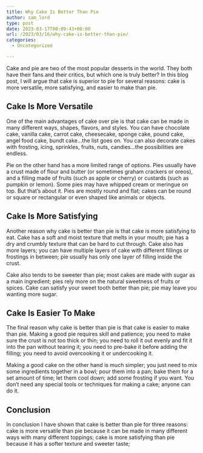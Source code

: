 ```yaml
---
title: Why Cake Is Better Than Pie
author: sam_lord
type: post
date: 2023-03-17T00:09:43+00:00
url: /2023/03/16/why-cake-is-better-than-pie/
categories:
  - Uncategorized

---
```

Cake and pie are two of the most popular desserts in the world. They both have their fans and their critics, but which one is truly better? In this blog post, I will argue that cake is superior to pie for several reasons: cake is more versatile, more satisfying, and easier to make than pie.

## Cake Is More Versatile

One of the main advantages of cake over pie is that cake can be made in many different ways, shapes, flavors, and styles. You can have chocolate cake, vanilla cake, carrot cake, cheesecake, sponge cake, pound cake, angel food cake, bundt cake…the list goes on. You can also decorate cakes with frosting, icing, sprinkles, fruits, nuts, candies…the possibilities are endless.

Pie on the other hand has a more limited range of options. Pies usually have a crust made of flour and butter (or sometimes graham crackers or oreos), and a filling made of fruits (such as apple or cherry) or custards (such as pumpkin or lemon). Some pies may have whipped cream or meringue on top. But that&#8217;s about it. Pies are mostly round and flat; cakes can be round or square or rectangular or even shaped like animals or objects.

## Cake Is More Satisfying

Another reason why cake is better than pie is that cake is more satisfying to eat. Cake has a soft and moist texture that melts in your mouth; pie has a dry and crumbly texture that can be hard to cut through. Cake also has more layers; you can have multiple layers of cake with different fillings or frostings in between; pie usually has only one layer of filling inside the crust.

Cake also tends to be sweeter than pie; most cakes are made with sugar as a main ingredient; pies rely more on the natural sweetness of fruits or spices. Cake can satisfy your sweet tooth better than pie; pie may leave you wanting more sugar.

## Cake Is Easier To Make

The final reason why cake is better than pie is that cake is easier to make than pie. Making a good pie requires skill and patience; you need to make sure the crust is not too thick or thin; you need to roll it out evenly and fit it into the pan without tearing it; you need to pre-bake it before adding the filling; you need to avoid overcooking it or undercooking it.

Making a good cake on the other hand is much simpler; you just need to mix some ingredients together in a bowl; pour them into a pan; bake them for a set amount of time; let them cool down; add some frosting if you want. You don&#8217;t need any special tools or techniques for making a cake; anyone can do it.

## Conclusion

In conclusion I have shown that cake is better than pie for three reasons: cake is more versatile than pie because it can be made in many different ways with many different toppings; cake is more satisfying than pie because it has a softer texture and sweeter taste;